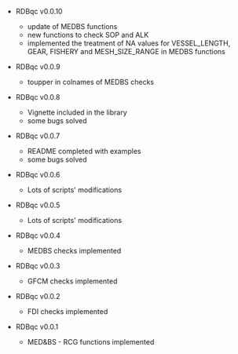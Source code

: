 - RDBqc v0.0.10
  - update of MEDBS functions
  - new functions to check SOP and ALK
  - implemented the treatment of NA values for VESSEL_LENGTH, GEAR, FISHERY and MESH_SIZE_RANGE in MEDBS functions 
- RDBqc v0.0.9
  - toupper in colnames of MEDBS checks 
  
- RDBqc v0.0.8
  - Vignette included in the library
  - some bugs solved

- RDBqc v0.0.7
  - README completed with examples
  - some bugs solved

- RDBqc v0.0.6
  - Lots of scripts' modifications

- RDBqc v0.0.5
  - Lots of scripts' modifications

- RDBqc v0.0.4
  - MEDBS checks implemented

- RDBqc v0.0.3
  - GFCM checks implemented 

- RDBqc v0.0.2
  - FDI checks implemented 

- RDBqc v0.0.1
  - MED&BS - RCG functions implemented
